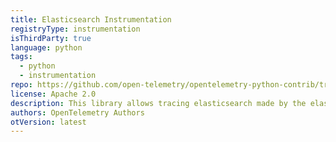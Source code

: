 ```yaml
---
title: Elasticsearch Instrumentation
registryType: instrumentation
isThirdParty: true
language: python
tags:
  - python
  - instrumentation
repo: https://github.com/open-telemetry/opentelemetry-python-contrib/tree/main/instrumentation/opentelemetry-instrumentation-elasticsearch
license: Apache 2.0
description: This library allows tracing elasticsearch made by the elasticsearch library.
authors: OpenTelemetry Authors
otVersion: latest
---
```

